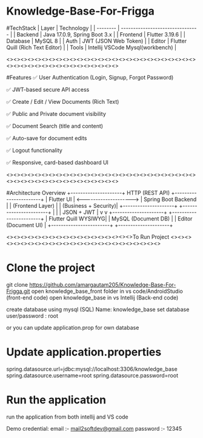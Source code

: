 # Knowledge-Base-For-Frigga

#TechStack
| Layer    | Technology                       |
| -------- | -------------------------------- |
| Backend  | Java 17.0.9, Spring Boot 3.x     |
| Frontend | Flutter 3.19.6                   |
| Database | MySQL 8                          |
| Auth     | JWT (JSON Web Token)             |
| Editor   | Flutter Quill (Rich Text Editor) |
| Tools   | Intellij VSCode Mysql(workbench)  |

<><><><><><><><><><><><><><><><><><><><><><><><><><><><><><><><><><><><><><><><><><><>

#Features
✅ User Authentication (Login, Signup, Forgot Password)

✅ JWT-based secure API access

✅ Create / Edit / View Documents (Rich Text)

✅ Public and Private document visibility

✅ Document Search (title and content)

✅ Auto-save for document edits

✅ Logout functionality

✅ Responsive, card-based dashboard UI

<><><><><><><><><><><><><><><><><><><><><><><><><><><><><><><><><><><><><><><><><><><>

#Architecture Overview
+---------------------+     HTTP (REST API)      +-----------------------+
|     Flutter UI      |  <-------------------->  |   Spring Boot Backend |
|  (Frontend Layer)   |                          |  (Business + Security)|
+---------------------+                          +-----------------------+
        |                                                   |
        | JSON + JWT                                         |
        v                                                   v
+---------------------+                          +------------------------+
|  Flutter Quill WYSIWYG|                       |   MySQL (Document DB)   |
|  Editor (Document UI) |                       +------------------------+
+---------------------+

<><><><><><><><><><><><><><><><><><>To Run Project <><><><><><><><><><><><><><><><><><><><><><><><><>


# Clone the project
git clone https://github.com/amargautam205/Knowledge-Base-For-Frigga.git
open knowledge_base_front folder in vs code/AndroidStudio (front-end code)
open knowledge_base in vs Intellij (Back-end code)

create database using mysql (SQL) Name: knowledge_base
set database user/password : root 

or you can update application.prop for own database
# Update application.properties
spring.datasource.url=jdbc:mysql://localhost:3306/knowledge_base
spring.datasource.username=root
spring.datasource.password=root

# Run the application
run the application from both intellij and VS code

Demo credential:
email :- mail2softdev@gmail.com
password :- 12345
